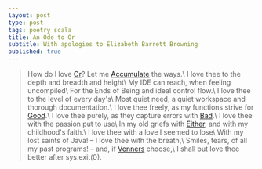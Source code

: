 ```yaml
---
layout: post
type: post
tags: poetry scala
title: An Ode to Or
subtitle: With apologies to Elizabeth Barrett Browning
published: true
---
```


> How do I love [Or](http://www.scalactic.org/user_guide/OrAndEvery)?  Let me [Accumulate](http://doc.scalatest.org/2.2.6/#org.scalactic.Accumulation) the ways.\\
I love thee to the depth and breadth and height\\
My IDE can reach, when feeling uncompiled\\
For the Ends of Being and ideal control flow.\\
I love thee to the level of every day's\\
Most quiet need, a quiet workspace and thorough documentation.\\
I love thee freely, as my functions strive for [Good](http://doc.scalatest.org/2.2.6/#org.scalactic.Good).\\
I love thee purely, as they capture errors with [Bad](http://doc.scalatest.org/2.2.6/#org.scalactic.Bad).\\
I love thee with the passion put to use\\
In my old griefs with [Either](http://danielwestheide.com/blog/2013/01/02/the-neophytes-guide-to-scala-part-7-the-either-type.html), and with my childhood's faith.\\
I love thee with a love I seemed to lose\\
With my lost saints of Java! – I love thee with the breath,\\
Smiles, tears, of all my past programs! – and, if [Venners](https://twitter.com/bvenners) choose,\\
I shall but love thee better after sys.exit(0).